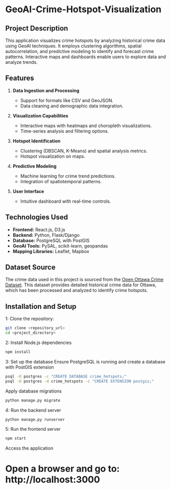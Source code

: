 # GeoAI-Crime-Hotspot-Visualization


## Project Description
This application visualizes crime hotspots by analyzing historical crime data using GeoAI techniques. It employs clustering algorithms, spatial autocorrelation, and predictive modeling to identify and forecast crime patterns. Interactive maps and dashboards enable users to explore data and analyze trends.

## Features

1. **Data Ingestion and Processing**
   - Support for formats like CSV and GeoJSON.
   - Data cleaning and demographic data integration.

2. **Visualization Capabilities**
   - Interactive maps with heatmaps and choropleth visualizations.
   - Time-series analysis and filtering options.

3. **Hotspot Identification**
   - Clustering (DBSCAN, K-Means) and spatial analysis metrics.
   - Hotspot visualization on maps.

4. **Predictive Modeling**
   - Machine learning for crime trend predictions.
   - Integration of spatiotemporal patterns.

5. **User Interface**
   - Intuitive dashboard with real-time controls.

## Technologies Used

- **Frontend:** React.js, D3.js
- **Backend:** Python, Flask/Django
- **Database:** PostgreSQL with PostGIS
- **GeoAI Tools:** PySAL, scikit-learn, geopandas
- **Mapping Libraries:** Leaflet, Mapbox

## Dataset Source
The crime data used in this project is sourced from the [Open Ottawa Crime Dataset](https://open.ottawa.ca/datasets/03d5deb8b76a44b49e67987f15e0d8d6_0/explore). This dataset provides detailed historical crime data for Ottawa, which has been processed and analyzed to identify crime hotspots.



## Installation and Setup

1: Clone the repository:
   ```bash
   git clone <repository_url>
   cd <project_directory>
```

2: Install Node.js dependencies
 ```bash
npm install
```
3: Set up the database
Ensure PostgreSQL is running and create a database with PostGIS extension
 ```bash
psql -U postgres -c "CREATE DATABASE crime_hotspots;"
psql -U postgres -d crime_hotspots -c "CREATE EXTENSION postgis;"
```
Apply database migrations
 ```bash
python manage.py migrate
```
4: Run the backend server
 ```bash
python manage.py runserver
```
5: Run the frontend server
 ```bash
npm start
```
Access the application
# Open a browser and go to: http://localhost:3000
